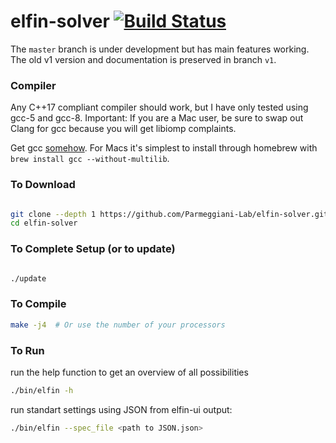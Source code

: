 # elfin-solver [![Build Status](https://travis-ci.com/joy13975/elfin-solver.svg?branch=master)](https://travis-ci.com/joy13975/elfin-solver)

The `master` branch is under development but has main features working. The old v1 version and documentation is preserved in branch `v1`.

### Compiler

Any C++17 compliant compiler should work, but I have only tested using gcc-5 and gcc-8. 
Important: If you are a Mac user, be sure to swap out Clang for gcc because you will get libiomp complaints.

Get gcc [somehow](https://gcc.gnu.org/). For Macs it's simplest to install through homebrew with `brew install gcc --without-multilib`.

### To Download
```Bash

git clone --depth 1 https://github.com/Parmeggiani-Lab/elfin-solver.git
cd elfin-solver

```

### To Complete Setup (or to update)
```Bash

./update

```

### To Compile
```Bash
make -j4  # Or use the number of your processors
```

### To Run

run the help function to get an overview of all possibilities
```Bash
./bin/elfin -h
```

run standart settings using JSON from elfin-ui output:
```Bash
./bin/elfin --spec_file <path to JSON.json>
```

